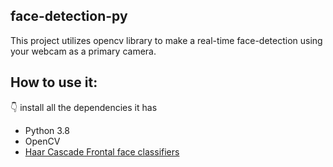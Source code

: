 ## face-detection-py
This project utilizes opencv library to make a real-time face-detection using your webcam as a primary camera.
## How to use it:
👇 install all the dependencies it has
- Python 3.8
- OpenCV
- [Haar Cascade Frontal face classifiers](https://github.com/vschs007/flask-realtime-face-detection-opencv-python/blob/master/haarcascade_frontalface_default.xml)
